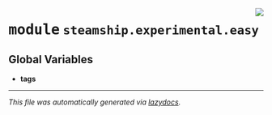 <!-- markdownlint-disable -->

<a href="https://github.com/steamship-core/python-client/tree/main/src/steamship/experimental/easy/__init__.py"><img align="right" style="float:right;" src="https://img.shields.io/badge/-source-cccccc?style=flat-square"></a>

# <kbd>module</kbd> `steamship.experimental.easy`




**Global Variables**
---------------
- **tags**




---

_This file was automatically generated via [lazydocs](https://github.com/ml-tooling/lazydocs)._
